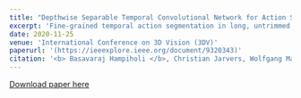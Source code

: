 ```yaml
---
title: "Depthwise Separable Temporal Convolutional Network for Action Segmentation"
excerpt: 'Fine-grained temporal action segmentation in long, untrimmed RGB videos is a key topic in visual human-machine interaction. Recent temporal convolution based approaches either use encoder-decoder(ED) architecture or dilations with doubling factor in consecutive convolution layers to segment actions in videos. However ED networks operate on low temporal resolution and the dilations in successive layers cause gridding artifacts problem. We propose depthwise separable temporal convolution network (DS-TCN) that operates on full temporal resolution and with reduced gridding effects. The basic component of DS-TCN is residual depthwise dilated block (RDDB). We explore the trade-off between large kernels and small dilation rates using RDDB. We show that our DS-TCN is capable of capturing long-term dependencies as well as local temporal cues efficiently. Our evaluation on three benchmark datasets, GTEA, 50Salads, and Breakfast demonstrates that DS-TCN outperforms the existing ED-TCN and dilation based TCN baselines even with comparatively fewer parameters.'
date: 2020-11-25
venue: 'International Conference on 3D Vision (3DV)'
paperurl: '(https://ieeexplore.ieee.org/document/9320343)'
citation: '<b> Basavaraj Hampiholi </b>, Christian Jarvers, Wolfgang Mader, Heiko Neumann (2020), &quot;Depthwise Separable Temporal Convolutional Network for Action Segmentation&quot;, <i> 2020 International Conference on 3D Vision (3DV) </i>'
---
```


[Download paper here](https://ieeexplore.ieee.org/document/9320343)
